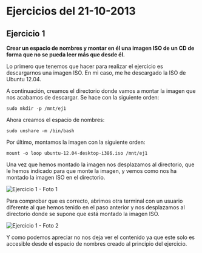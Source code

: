 # Ejercicios del 21-10-2013

## Ejercicio 1

**Crear un espacio de nombres y montar en él una imagen ISO de un CD de forma que no se pueda leer más que desde él.**

Lo primero que tenemos que hacer para realizar el ejercicio es descargarnos una imagen ISO. En mi caso, me he descargado la ISO de Ubuntu 12.04. 

A continuación, creamos el directorio donde vamos a montar la imagen que nos acabamos de descargar. Se hace con la siguiente orden: 

`sudo mkdir -p /mnt/ej1`

Ahora creamos el espacio de nombres:

`sudo unshare -m /bin/bash`

Por último, montamos la imagen con la siguiente orden:

`mount -o loop ubuntu-12.04-desktop-i386.iso /mnt/ej1` 

Una vez que hemos montado la imagen nos desplazamos al directorio, que le hemos indicado para que monte la imagen, y vemos como nos ha montado la imagen ISO en el directorio. 

![Ejercicio 1 - Foto 1](http://ubuntuone.com/3m5ZfwNVmVUGa5kFwBdjgU)

Para comprobar que es correcto, abrimos otra terminal con un usuario diferente al que hemos tenido en el paso anterior y nos desplazamos al directorio donde se supone que está montado la imagen ISO. 

![Ejercicio 1 - Foto 2](http://ubuntuone.com/0QrJwgVSklMsXV3xj56SK4)

Y como podemos apreciar no nos deja ver el contenido ya que este solo es accesible desde el espacio de nombres creado al principio del ejercicio. 
